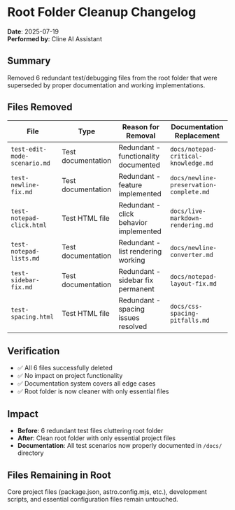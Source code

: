 # Root Folder Cleanup Changelog

**Date**: 2025-07-19  
**Performed by**: Cline AI Assistant

## Summary
Removed 6 redundant test/debugging files from the root folder that were superseded by proper documentation and working implementations.

## Files Removed

| File | Type | Reason for Removal | Documentation Replacement |
|------|------|-------------------|--------------------------|
| `test-edit-mode-scenario.md` | Test documentation | Redundant - functionality documented | `docs/notepad-critical-knowledge.md` |
| `test-newline-fix.md` | Test documentation | Redundant - feature implemented | `docs/newline-preservation-complete.md` |
| `test-notepad-click.html` | Test HTML file | Redundant - click behavior implemented | `docs/live-markdown-rendering.md` |
| `test-notepad-lists.md` | Test documentation | Redundant - list rendering working | `docs/newline-converter.md` |
| `test-sidebar-fix.md` | Test documentation | Redundant - sidebar fix permanent | `docs/notepad-layout-fix.md` |
| `test-spacing.html` | Test HTML file | Redundant - spacing issues resolved | `docs/css-spacing-pitfalls.md` |

## Verification
- ✅ All 6 files successfully deleted
- ✅ No impact on project functionality
- ✅ Documentation system covers all edge cases
- ✅ Root folder is now cleaner with only essential files

## Impact
- **Before**: 6 redundant test files cluttering root folder
- **After**: Clean root folder with only essential project files
- **Documentation**: All test scenarios now properly documented in `/docs/` directory

## Files Remaining in Root
Core project files (package.json, astro.config.mjs, etc.), development scripts, and essential configuration files remain untouched.
